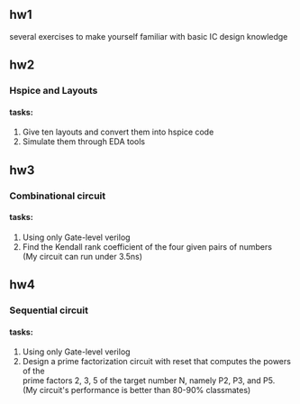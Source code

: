## hw1  
several exercises to make yourself familiar with basic IC design knowledge
## hw2
### Hspice and Layouts
#### tasks:  
1.  Give ten layouts and convert them into hspice code  
2.  Simulate them through EDA tools  
## hw3
### Combinational circuit
#### tasks:  
1.  Using only Gate-level verilog  
2.  Find the Kendall rank coefficient of the four given pairs of numbers  
(My circuit can run under 3.5ns)
## hw4
### Sequential circuit
#### tasks:  
1.  Using only Gate-level verilog 
2.  Design a prime factorization circuit with reset that computes the powers of the  
    prime factors 2, 3, 5 of the target number N, namely P2, P3, and P5.  
(My circuit's performance is better than 80-90% classmates)
